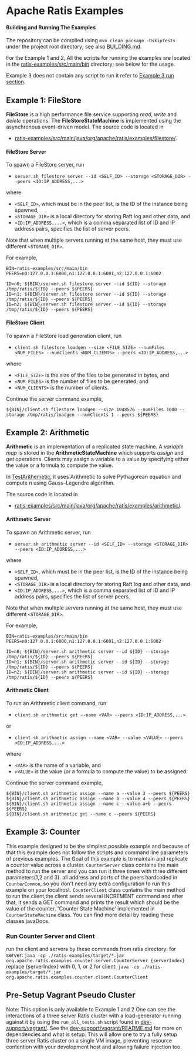 <!--
  Licensed under the Apache License, Version 2.0 (the "License");
  you may not use this file except in compliance with the License.
  You may obtain a copy of the License at

   http://www.apache.org/licenses/LICENSE-2.0

  Unless required by applicable law or agreed to in writing, software
  distributed under the License is distributed on an "AS IS" BASIS,
  WITHOUT WARRANTIES OR CONDITIONS OF ANY KIND, either express or implied.
  See the License for the specific language governing permissions and
  limitations under the License. See accompanying LICENSE file.
-->

# Apache Ratis Examples

#### Building and Running The Examples

The repository can be complied using `mvn clean package -DskipTests` under the project root directory;
see also [BUILDING.md](../BUILDING.md).

For the Example 1 and 2, All the scripts for running the examples are located in the [ratis-examples/src/main/bin](src/main/bin) directory;
see below for the usage.

Example 3 does not contain any script to run it refer to [Example 3 run section](#run-counter-server-and-client).

## Example 1: FileStore

**FileStore** is a high performance file service supporting *read*, *write* and *delete* operations.
The **FileStoreStateMachine** is implemented using the asynchronous event-driven model.
The source code is located in
* [ratis-examples/src/main/java/org/apache/ratis/examples/filestore/](src/main/java/org/apache/ratis/examples/filestore).


#### FileStore Server
To spawn a FileStore server, run
* `server.sh filestore server --id <SELF_ID> --storage <STORAGE_DIR> --peers <ID:IP_ADDRESS,...>`

where
* `<SELF_ID>`, which must be in the peer list, is the ID of the instance being spawned,
* `<STORAGE_DIR>` is a local directory for storing Raft log and other data, and
* `<ID:IP_ADDRESS,...>`, which is a comma separated list of ID and IP address pairs, specifies the list of server peers.

Note that when multiple servers running at the same host, they must use different `<STORAGE_DIR>`.

For example,

    BIN=ratis-examples/src/main/bin
    PEERS=n0:127.0.0.1:6000,n1:127.0.0.1:6001,n2:127.0.0.1:6002

    ID=n0; ${BIN}/server.sh filestore server --id ${ID} --storage /tmp/ratis/${ID} --peers ${PEERS}
    ID=n1; ${BIN}/server.sh filestore server --id ${ID} --storage /tmp/ratis/${ID} --peers ${PEERS}
    ID=n2; ${BIN}/server.sh filestore server --id ${ID} --storage /tmp/ratis/${ID} --peers ${PEERS}

#### FileStore Client

To spawn a FileStore load generation client, run
* `client.sh filestore loadgen --size <FILE_SIZE> --numFiles <NUM_FILES> --numClients <NUM_CLIENTS> --peers <ID:IP_ADDRESS,...>`

where
* `<FILE_SIZE>` is the size of the files to be generated in bytes, and
* `<NUM_FILES>` is the number of files to be generated, and
* `<NUM_CLIENTS>` is the number of clients.

Continue the server command example,

    ${BIN}/client.sh filestore loadgen --size 1048576 --numFiles 1000 --storage /tmp/ratis/loadgen --numClients 1 --peers ${PEERS}

## Example 2: Arithmetic

**Arithmetic** is an implementation of a replicated state machine.
A *variable map* is stored in the **ArithmeticStateMachine** which supports *assign* and *get* operations.
Clients may assign a variable to a value by specifying either the value or a formula to compute the value.

In [TestArithemetic](src/test/java/org/apache/ratis/examples/arithmetic/TestArithmetic.java),
it uses Arithmetic to solve Pythagorean equation and compute &pi; using Gauss–Legendre algorithm.

The source code is located in
* [ratis-examples/src/main/java/org/apache/ratis/examples/arithmetic/](src/main/java/org/apache/ratis/examples/arithmetic).

#### Arithmetic Server
To spawn an Arithmetic server, run
* `server.sh arithmetic server --id <SELF_ID> --storage <STORAGE_DIR> --peers <ID:IP_ADDRESS,...>`

where
* `<SELF_ID>`, which must be in the peer list, is the ID of the instance being spawned,
* `<STORAGE_DIR>` is a local directory for storing Raft log and other data, and
* `<ID:IP_ADDRESS,...>`, which is a comma separated list of ID and IP address pairs, specifies the list of server peers.

Note that when multiple servers running at the same host, they must use different `<STORAGE_DIR>`.

For example,

    BIN=ratis-examples/src/main/bin
    PEERS=n0:127.0.0.1:6000,n1:127.0.0.1:6001,n2:127.0.0.1:6002

    ID=n0; ${BIN}/server.sh arithmetic server --id ${ID} --storage /tmp/ratis/${ID} --peers ${PEERS}
    ID=n1; ${BIN}/server.sh arithmetic server --id ${ID} --storage /tmp/ratis/${ID} --peers ${PEERS}
    ID=n2; ${BIN}/server.sh arithmetic server --id ${ID} --storage /tmp/ratis/${ID} --peers ${PEERS}

#### Arithmetic Client

To run an Arithmetic client command, run
* `client.sh arithmetic get --name <VAR> --peers <ID:IP_ADDRESS,...>`

or
* `client.sh arithmetic assign --name <VAR> --value <VALUE> --peers <ID:IP_ADDRESS,...>`

where
* `<VAR>` is the name of a variable, and
* `<VALUE>` is the value (or a formula to compute the value) to be assigned.

Continue the server command example,

    ${BIN}/client.sh arithmetic assign --name a --value 3 --peers ${PEERS}
    ${BIN}/client.sh arithmetic assign --name b --value 4 --peers ${PEERS}
    ${BIN}/client.sh arithmetic assign --name c --value a+b --peers ${PEERS}
    ${BIN}/client.sh arithmetic get --name c --peers ${PEERS}

## Example 3: Counter
This example designed to be the simplest possible example and because of that 
this example does not follow the scripts and command line parameters of previous
examples.
The Goal of this example is to maintain and replicate a counter value across 
a cluster.
`CounterServer` class contains the main method to run the server and you can run it 
three times with three different parameters(1,2 and 3).
all address and ports of the peers hardcoded in `CounterCommon`, so you don't 
need any extra configuration to run this example on your localhost.
`CounterClient` class contains the main method to run the client,the client sends 
several INCREMENT command and after that, it sends a GET command and prints the 
result which should be the value of the counter.
'Counter State Machine' implemented in `CounterStateMachine` class.
You can find more detail by reading these classes javaDocs.

### Run Counter Server and Client
run the client and servers by these commands from ratis directory:
for server: `java -cp ./ratis-examples/target/*.jar org.apache.ratis.examples.counter.server.CounterServer {serverIndex}`
replace {serverIndex} with 0, 1, or 2
for client: `java -cp ./ratis-examples/target/*.jar org.apache.ratis.examples.counter.client.CounterClient`

## Pre-Setup Vagrant Pseudo Cluster
Note: This option is only available to Example 1 and 2
One can see the interactions of a three server Ratis cluster with a load-generator running against it
by using the `run_all_tests.sh` script found in [dev-support/vagrant/](../dev-support/vagrant).
See the [dev-support/vagrant/README.md](../dev-support/vagrant/README.md) for more on dependencies and what is setup.
This will allow one to try a fully setup three server Ratis cluster on a single VM image,
preventing resource contention with your development host and allowing failure injection too.
